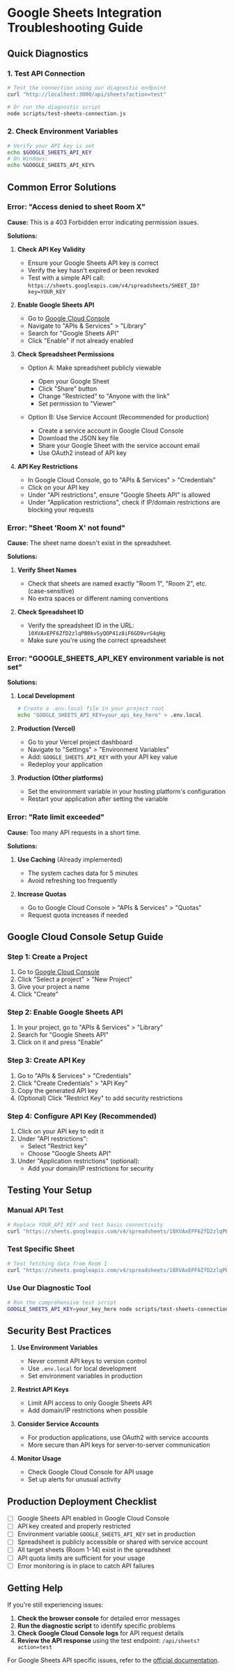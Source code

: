 # Google Sheets Integration Troubleshooting Guide

## Quick Diagnostics

### 1. Test API Connection
```bash
# Test the connection using our diagnostic endpoint
curl "http://localhost:3000/api/sheets?action=test"

# Or run the diagnostic script
node scripts/test-sheets-connection.js
```

### 2. Check Environment Variables
```bash
# Verify your API key is set
echo $GOOGLE_SHEETS_API_KEY
# On Windows:
echo %GOOGLE_SHEETS_API_KEY%
```

## Common Error Solutions

### Error: "Access denied to sheet Room X"

**Cause:** This is a 403 Forbidden error indicating permission issues.

**Solutions:**

1. **Check API Key Validity**
   - Ensure your Google Sheets API key is correct
   - Verify the key hasn't expired or been revoked
   - Test with a simple API call: `https://sheets.googleapis.com/v4/spreadsheets/SHEET_ID?key=YOUR_KEY`

2. **Enable Google Sheets API**
   - Go to [Google Cloud Console](https://console.cloud.google.com/)
   - Navigate to "APIs & Services" > "Library"
   - Search for "Google Sheets API"
   - Click "Enable" if not already enabled

3. **Check Spreadsheet Permissions**
   - Option A: Make spreadsheet publicly viewable
     - Open your Google Sheet
     - Click "Share" button
     - Change "Restricted" to "Anyone with the link"
     - Set permission to "Viewer"
   
   - Option B: Use Service Account (Recommended for production)
     - Create a service account in Google Cloud Console
     - Download the JSON key file
     - Share your Google Sheet with the service account email
     - Use OAuth2 instead of API key

4. **API Key Restrictions**
   - In Google Cloud Console, go to "APIs & Services" > "Credentials"
   - Click on your API key
   - Under "API restrictions", ensure "Google Sheets API" is allowed
   - Under "Application restrictions", check if IP/domain restrictions are blocking your requests

### Error: "Sheet 'Room X' not found"

**Cause:** The sheet name doesn't exist in the spreadsheet.

**Solutions:**

1. **Verify Sheet Names**
   - Check that sheets are named exactly "Room 1", "Room 2", etc. (case-sensitive)
   - No extra spaces or different naming conventions

2. **Check Spreadsheet ID**
   - Verify the spreadsheet ID in the URL: `10XVAxEPF6ZfD2zlqPB0kvSyQOP41z8iF6GD9vrG4qHg`
   - Make sure you're using the correct spreadsheet

### Error: "GOOGLE_SHEETS_API_KEY environment variable is not set"

**Solutions:**

1. **Local Development**
   ```bash
   # Create a .env.local file in your project root
   echo "GOOGLE_SHEETS_API_KEY=your_api_key_here" > .env.local
   ```

2. **Production (Vercel)**
   - Go to your Vercel project dashboard
   - Navigate to "Settings" > "Environment Variables"
   - Add: `GOOGLE_SHEETS_API_KEY` with your API key value
   - Redeploy your application

3. **Production (Other platforms)**
   - Set the environment variable in your hosting platform's configuration
   - Restart your application after setting the variable

### Error: "Rate limit exceeded"

**Cause:** Too many API requests in a short time.

**Solutions:**

1. **Use Caching** (Already implemented)
   - The system caches data for 5 minutes
   - Avoid refreshing too frequently

2. **Increase Quotas**
   - Go to Google Cloud Console > "APIs & Services" > "Quotas"
   - Request quota increases if needed

## Google Cloud Console Setup Guide

### Step 1: Create a Project
1. Go to [Google Cloud Console](https://console.cloud.google.com/)
2. Click "Select a project" > "New Project"
3. Give your project a name
4. Click "Create"

### Step 2: Enable Google Sheets API
1. In your project, go to "APIs & Services" > "Library"
2. Search for "Google Sheets API"
3. Click on it and press "Enable"

### Step 3: Create API Key
1. Go to "APIs & Services" > "Credentials"
2. Click "Create Credentials" > "API Key"
3. Copy the generated API key
4. (Optional) Click "Restrict Key" to add security restrictions

### Step 4: Configure API Key (Recommended)
1. Click on your API key to edit it
2. Under "API restrictions":
   - Select "Restrict key"
   - Choose "Google Sheets API"
3. Under "Application restrictions" (optional):
   - Add your domain/IP restrictions for security

## Testing Your Setup

### Manual API Test
```bash
# Replace YOUR_API_KEY and test basic connectivity
curl "https://sheets.googleapis.com/v4/spreadsheets/10XVAxEPF6ZfD2zlqPB0kvSyQOP41z8iF6GD9vrG4qHg?key=YOUR_API_KEY"
```

### Test Specific Sheet
```bash
# Test fetching data from Room 1
curl "https://sheets.googleapis.com/v4/spreadsheets/10XVAxEPF6ZfD2zlqPB0kvSyQOP41z8iF6GD9vrG4qHg/values/Room%201!A:Z?key=YOUR_API_KEY"
```

### Use Our Diagnostic Tool
```bash
# Run the comprehensive test script
GOOGLE_SHEETS_API_KEY=your_key_here node scripts/test-sheets-connection.js
```

## Security Best Practices

1. **Use Environment Variables**
   - Never commit API keys to version control
   - Use `.env.local` for local development
   - Set environment variables in production

2. **Restrict API Keys**
   - Limit API access to only Google Sheets API
   - Add domain/IP restrictions when possible

3. **Consider Service Accounts**
   - For production applications, use OAuth2 with service accounts
   - More secure than API keys for server-to-server communication

4. **Monitor Usage**
   - Check Google Cloud Console for API usage
   - Set up alerts for unusual activity

## Production Deployment Checklist

- [ ] Google Sheets API enabled in Google Cloud Console
- [ ] API key created and properly restricted
- [ ] Environment variable `GOOGLE_SHEETS_API_KEY` set in production
- [ ] Spreadsheet is publicly accessible or shared with service account
- [ ] All target sheets (Room 1-14) exist in the spreadsheet
- [ ] API quota limits are sufficient for your usage
- [ ] Error monitoring is in place to catch API failures

## Getting Help

If you're still experiencing issues:

1. **Check the browser console** for detailed error messages
2. **Run the diagnostic script** to identify specific problems
3. **Check Google Cloud Console logs** for API request details
4. **Review the API response** using the test endpoint: `/api/sheets?action=test`

For Google Sheets API specific issues, refer to the [official documentation](https://developers.google.com/sheets/api/guides/concepts).

